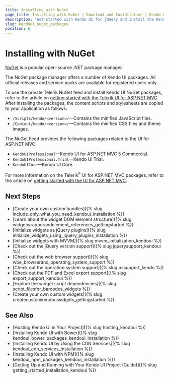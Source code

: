 ```yaml
---
title: Installing with NuGet
page_title: Installing with NuGet | Download and Installation | Kendo UI for jQuery
description: "Get started with Kendo UI for jQuery and install the Kendo UI Professional or Kendo UI Core NuGet packages."
slug: kendoui_nuget_packages
position: 6
---
```


# Installing with NuGet

[NuGet](https://www.nuget.org) is a popular open-source .NET package manager.

The NuGet package manager offers a number of Kendo UI packages. All official releases and service packs are available for registered users only.

To use the private Telerik NuGet feed and install Kendo UI NuGet packages, refer to the article on [getting started with the Telerik UI for ASP.NET MVC](http://docs.telerik.com/aspnet-mvc/getting-started/nuget-install). After installing the packages, the content scripts and stylesheets are copied to your application as follows:
* `/Scripts/kendo/<version>/`&mdash;Contains the minified JavaScript files.
* `/Content/kendo/<version>/`&mdash;Contains the minified CSS files and theme images.

The NuGet Feed provides the following packages related to the UI for ASP.NET MVC:
* `KendoUIProfessional`&mdash;Kendo UI for ASP.NET MVC 5 Commercial.
* `KendoUIProfessional.Trial`&mdash;Kendo UI Trial.
* `KendoUICore`&mdash;Kendo UI Core.

For more information on the Telerik<sup>®</sup> UI for ASP.NET MVC packages, refer to the article on [getting started with the UI for ASP.NET MVC](http://docs.telerik.com/aspnet-mvc/getting-started/nuget-install).

## Next Steps

* [Create your own custom bundles]({% slug include_only_what_you_need_kendoui_installation %})
* [Learn about the widget DOM element structure]({% slug widgetwrapperandelement_references_gettingstarted %})
* [Initialize widgets as jQuery plugins]({% slug initialize_widgets_using_jquery_plugins_installation %})
* [Initialize widgets with MVVM]({% slug mvvm_initialization_kendoui %})
* [Check out the jQuery version support]({% slug jquerysupport_kendoui %})
* [Check out the web browser support]({% slug wbe_browserand_operating_system_support %})
* [Check out the operation system support]({% slug ossupport_kendo %})
* [Check out the PDF and Excel export support]({% slug export_support_kendoui %})
* [Explore the widget script dependencies]({% slug script_filesfor_barcodes_widgets %})
* [Create your own custom widgets]({% slug createcustomkendouiwidgets_gettingstarted %})

## See Also

* [Hosting Kendo UI in Your Project]({% slug hosting_kendoui %})
* [Installing Kendo UI with Bower]({% slug kendoui_bower_packages_kendoui_installation %})
* [Installing Kendo UI by Using the CDN Services]({% slug kendoui_cdn_services_installation %})
* [Installing Kendo UI with NPM]({% slug kendoui_npm_packages_kendoui_installation %})
* [Getting Up and Running with Your Kendo UI Project (Guide)]({% slug getting_started_installation_kendoui %})
